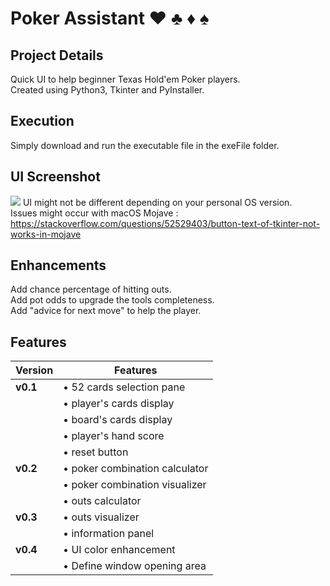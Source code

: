 # Poker Assistant  :hearts: :clubs: :diamonds: :spades:

## Project Details
Quick UI to help beginner Texas Hold'em Poker players.      
Created using Python3, Tkinter and PyInstaller.

## Execution
Simply download and run the executable file in the exeFile folder.

## UI Screenshot
![](https://image.noelshack.com/fichiers/2019/13/2/1553559164-capture-d-ecran-2019-03-26-a-01-12-01.png)
UI might not be different depending on your personal OS version.    
Issues might occur with macOS Mojave : https://stackoverflow.com/questions/52529403/button-text-of-tkinter-not-works-in-mojave

## Enhancements
Add chance percentage of hitting outs.    
Add pot odds to upgrade the tools completeness.       
Add "advice for next move" to help the player.    

## Features
|Version |Features|
|--------|--------|
|**v0.1**|• 52 cards selection pane|
|        |• player's cards display|
|        |• board's cards display|
|        |• player's hand score|
|        |• reset button|
|**v0.2**|• poker combination calculator|
|        |• poker combination visualizer|
|        |• outs calculator|
|**v0.3**|• outs visualizer|
|        |• information panel|
|**v0.4**|• UI color enhancement|
|        |• Define window opening area|
